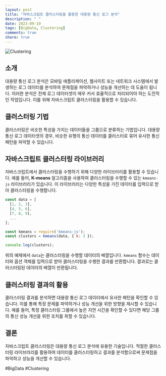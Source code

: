 ```yaml
---
layout: post
title: "자바스크립트 클러스터링을 활용한 대용량 통신 로그 분석"
description: " "
date: 2023-09-19
tags: [BigData, Clustering]
comments: true
share: true
---
```


![Clustering](https://example.com/clustering.jpg)

## 소개

대용량 통신 로그 분석은 모바일 애플리케이션, 웹사이트 또는 네트워크 시스템에서 발생하는 로그 데이터를 분석하여 문제점을 파악하거나 성능을 개선하는 데 도움이 됩니다. 이러한 분석은 전체 로그 데이터셋이 매우 커서 효율적으로 처리되어야 하는 도전적인 작업입니다. 이를 위해 자바스크립트 클러스터링을 활용할 수 있습니다.

## 클러스터링 기법

클러스터링은 비슷한 특성을 가지는 데이터들을 그룹으로 분류하는 기법입니다. 대용량 통신 로그 데이터셋의 경우, 비슷한 유형의 통신 데이터를 클러스터로 묶어 유사한 통신 패턴을 파악할 수 있습니다.

## 자바스크립트 클러스터링 라이브러리

자바스크립트에서 클러스터링을 수행하기 위해 다양한 라이브러리를 활용할 수 있습니다. 예를 들어, **K-means** 알고리즘을 사용하여 클러스터링을 수행할 수 있는 `kmeans-js` 라이브러리가 있습니다. 이 라이브러리는 다양한 특성을 가진 데이터를 입력으로 받아 클러스터링을 수행합니다.

```javascript
const data = [
  [1, 2, 3],
  [4, 5, 6],
  [7, 8, 9],
  ...
];

const kmeans = require('kmeans-js');
const clusters = kmeans(data, { k: 3 });

console.log(clusters);
```

위의 예제에서 `data`는 클러스터링을 수행할 데이터의 배열입니다. `kmeans` 함수는 데이터와 옵션 객체를 입력으로 받아 클러스터링을 수행한 결과를 반환합니다. 결과로는 클러스터링된 데이터의 배열이 반환됩니다.

## 클러스터링 결과의 활용

클러스터링 결과를 분석하면 대용량 통신 로그 데이터에서 유사한 패턴을 확인할 수 있습니다. 이를 통해 특정 문제를 파악하거나 성능 개선을 위한 방향을 제시할 수 있습니다. 예를 들어, 특정 클러스터링 그룹에서 높은 지연 시간을 확인할 수 있다면 해당 그룹의 통신 성능 개선을 위한 조치를 취할 수 있습니다.

## 결론

자바스크립트 클러스터링은 대용량 통신 로그 분석에 유용한 기술입니다. 적절한 클러스터링 라이브러리를 활용하여 데이터를 클러스터링하고 결과를 분석함으로써 문제점을 파악하고 성능을 개선할 수 있습니다.

#BigData #Clustering